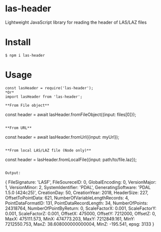 # las-header

Lightweight JavaScript library for reading the header of LAS/LAZ files

# Install
```
$ npm i las-header
```

# Usage
```
const lasHeader = require('las-header');
*Or*
import lasHeader from 'las-header';

**From File object**
```
const header = await lasHeader.fromFileObject({input: files[0]});
```

**From URL**
```
const header = await lasHeader.fromUrl({input: myUrl});
```

**From local LAS/LAZ file (Node only)**
```
const header = lasHeader.fromLocalFile({input: path/to/file.laz});
```

Output:
```
{ 
  FileSignature: 'LASF',
  FileSoureceID: 0,
  GlobalEncoding: 0,
  VersionMajor: 1,
  VersionMinor: 2,
  SystemIdentifier: 'PDAL',
  GeneratingSoftware: 'PDAL 1.5.0 (424c25)',
  CreationDay: 50,
  CreationYear: 2018,
  HeaderSize: 227,
  OffsetToPointData: 621,
  NumberOfVariableLengthRecords: 4,
  PointDataFormatID: 131,
  PointDataRecordLength: 34,
  NumberOfPoints: 24318764,
  NumberOfPointByReturn: 0,
  ScaleFactorX: 0.001,
  ScaleFactorY: 0.001,
  ScaleFactorZ: 0.001,
  OffsetX: 475000,
  OffsetY: 7212000,
  OffsetZ: 0,
  MaxX: 475111.573,
  MinX: 474773.203,
  MaxY: 7212849.161,
  MinY: 7212550.753,
  MaxZ: 38.608000000000004,
  MinZ: -195.541,
  epsg: 3133 
}
```
